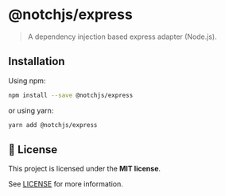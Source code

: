# @notchjs/express

> A dependency injection based express adapter (Node.js).

## Installation

Using npm:

```sh
npm install --save @notchjs/express
```

or using yarn:

```sh
yarn add @notchjs/express
```

## :memo: License

This project is licensed under the **MIT license**.

See [LICENSE](LICENSE) for more information.
